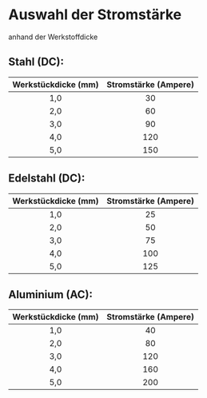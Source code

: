 # Auswahl der Stromstärke 
 anhand der Werkstoffdicke


## Stahl (DC):  

Werkstückdicke (mm) | Stromstärke (Ampere) 
:------:|:------:
1,0|30 
2,0|60 
3,0|90 
4,0|120
5,0|150

## Edelstahl (DC):

Werkstückdicke (mm) | Stromstärke (Ampere) 
:------:|:------:
1,0|25 
2,0|50 
3,0|75 
4,0|100
5,0|125

## Aluminium (AC):
Werkstückdicke (mm) | Stromstärke (Ampere) 
:------:|:------:
1,0|40 
2,0|80 
3,0|120 
4,0|160
5,0|200
